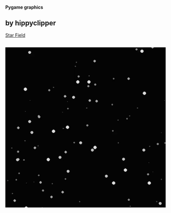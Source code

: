 #### Pygame graphics
by hippyclipper
---
[Star Field](./src/starfield.py)

![star demo](./img/starfield_gif.gif)
---
